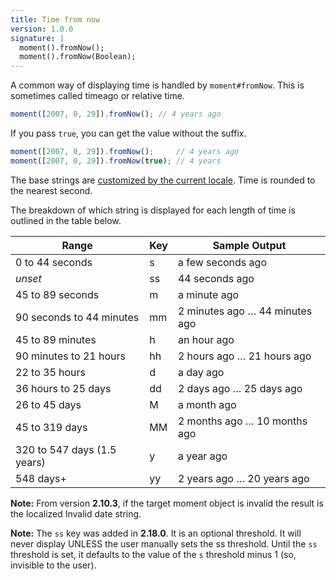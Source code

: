 ```yaml
---
title: Time from now
version: 1.0.0
signature: |
  moment().fromNow();
  moment().fromNow(Boolean);
---
```



A common way of displaying time is handled by `moment#fromNow`. This is sometimes called timeago or relative time.

```javascript
moment([2007, 0, 29]).fromNow(); // 4 years ago
```

If you pass `true`, you can get the value without the suffix.

```javascript
moment([2007, 0, 29]).fromNow();     // 4 years ago
moment([2007, 0, 29]).fromNow(true); // 4 years
```

The base strings are [customized by the current locale](#/customization/relative-time/). Time is rounded to the nearest second.

The breakdown of which string is displayed for each length of time is outlined in the table below.

<table class="table table-striped table-bordered">
  <thead>
    <tr>
      <th>Range</th>
      <th>Key</th>
      <th>Sample Output</th>
    </tr>
  </thead>
  <tbody>
    <tr>
      <td>0 to 44 seconds</td>
      <td>s</td>
      <td>a few seconds ago</td>
    </tr>
    <tr>
      <td><i>unset</i></td>
      <td>ss</td>
      <td>44 seconds ago</td>
    </tr>
    <tr>
      <td>45 to 89 seconds</td>
      <td>m</td>
      <td>a minute ago</td>
    </tr>
    <tr>
      <td>90 seconds to 44 minutes</td>
      <td>mm</td>
      <td>2 minutes ago &hellip; 44 minutes ago</td>
    </tr>
    <tr>
      <td>45 to 89 minutes</td>
      <td>h</td>
      <td>an hour ago</td>
    </tr>
    <tr>
      <td>90 minutes to 21 hours </td>
      <td>hh</td>
      <td>2 hours ago &hellip; 21 hours ago</td>
    </tr>
    <tr>
      <td>22 to 35 hours</td>
      <td>d</td>
      <td>a day ago</td>
    </tr>
    <tr>
      <td>36 hours to 25 days</td>
      <td>dd</td>
      <td>2 days ago &hellip; 25 days ago</td>
    </tr>
    <tr>
      <td>26 to 45 days</td>
      <td>M</td>
      <td>a month ago</td>
    </tr>
    <tr>
      <td>45 to 319 days</td>
      <td>MM</td>
      <td>2 months ago &hellip; 10 months ago</td>
    </tr>
    <tr>
      <td>320 to 547 days (1.5 years)</td>
      <td>y</td>
      <td>a year ago</td>
    </tr>
    <tr>
      <td>548 days+</td>
      <td>yy</td>
      <td>2 years ago &hellip; 20 years ago</td>
    </tr>
  </tbody>
</table>

**Note:** From version **2.10.3**, if the target moment object is invalid the result is the localized Invalid date string.

**Note:** The `ss` key was added in **2.18.0**. It is an optional threshold. It will never display UNLESS the user manually sets the ss threshold. Until the `ss` threshold is set, it defaults to the value of the `s` threshold minus 1 (so, invisible to the user).

